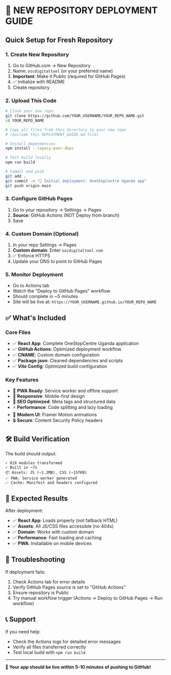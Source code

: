 # 🚀 NEW REPOSITORY DEPLOYMENT GUIDE

## Quick Setup for Fresh Repository

### 1. Create New Repository
1. Go to GitHub.com → New Repository
2. Name: `oscdigitaltool` (or your preferred name)
3. **Important**: Make it Public (required for GitHub Pages)
4. ✅ Initialize with README
5. Create repository

### 2. Upload This Code
```bash
# Clone your new repo
git clone https://github.com/YOUR_USERNAME/YOUR_REPO_NAME.git
cd YOUR_REPO_NAME

# Copy all files from this directory to your new repo
# (exclude this DEPLOYMENT_GUIDE.md file)

# Install dependencies
npm install --legacy-peer-deps

# Test build locally
npm run build

# Commit and push
git add .
git commit -m "🚀 Initial deployment: OneStopCentre Uganda app"
git push origin main
```

### 3. Configure GitHub Pages
1. Go to your repository → Settings → Pages
2. **Source**: GitHub Actions (NOT Deploy from branch)
3. Save

### 4. Custom Domain (Optional)
1. In your repo Settings → Pages
2. **Custom domain**: Enter `oscdigitaltool.com`
3. ✅ Enforce HTTPS
4. Update your DNS to point to GitHub Pages

### 5. Monitor Deployment
- Go to Actions tab
- Watch the "Deploy to GitHub Pages" workflow
- Should complete in ~5 minutes
- Site will be live at: `https://YOUR_USERNAME.github.io/YOUR_REPO_NAME`

## ✅ What's Included

### Core Files
- ✅ **React App**: Complete OneStopCentre Uganda application
- ✅ **GitHub Actions**: Optimized deployment workflow  
- ✅ **CNAME**: Custom domain configuration
- ✅ **Package.json**: Cleaned dependencies and scripts
- ✅ **Vite Config**: Optimized build configuration

### Key Features
- 🚀 **PWA Ready**: Service worker and offline support
- 📱 **Responsive**: Mobile-first design
- 🎯 **SEO Optimized**: Meta tags and structured data
- ⚡ **Performance**: Code splitting and lazy loading
- 🎨 **Modern UI**: Framer Motion animations
- 🔒 **Secure**: Content Security Policy headers

## 🛠 Build Verification

The build should output:
```
✓ 816 modules transformed
✓ Built in ~7s
📦 Assets: JS (~1.2MB), CSS (~157KB)
✅ PWA: Service worker generated
✅ Cache: Manifest and headers configured
```

## 🎯 Expected Results

After deployment:
- ✅ **React App**: Loads properly (not fallback HTML)
- ✅ **Assets**: All JS/CSS files accessible (no 404s)
- ✅ **Domain**: Works with custom domain
- ✅ **Performance**: Fast loading and caching
- ✅ **PWA**: Installable on mobile devices

## 🚨 Troubleshooting

If deployment fails:
1. Check Actions tab for error details
2. Verify GitHub Pages source is set to "GitHub Actions"
3. Ensure repository is Public
4. Try manual workflow trigger (Actions → Deploy to GitHub Pages → Run workflow)

## 📞 Support

If you need help:
- Check the Actions logs for detailed error messages
- Verify all files transferred correctly
- Test local build with `npm run build`

---
**🎉 Your app should be live within 5-10 minutes of pushing to GitHub!**
